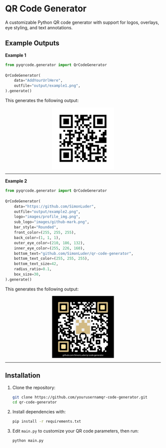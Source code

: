 # QR Code Generator

A customizable Python QR code generator with support for logos, overlays, eye styling, and text annotations.

## Example Outputs

**Example 1**
```python
from pyqrcode.generator import QrCodeGenerator

QrCodeGenerator(
    data="AddYourUrlHere", 
    outfile="output/example1.png", 
).generate()
```

This generates the following output:
<div align="center">
  <img 
    src="output/example1.png" 
    alt="Example 1" 
    title="Example 1" 
    style="width: 30%; min-width: 200px; display: block; margin: 0 auto;"
  >
</div>

---

**Example 2**
```python
from pyqrcode.generator import QrCodeGenerator

QrCodeGenerator(
    data="https://github.com/SimonLuder",
    outfile="output/example2.png",
    logo="images/profile_img.png",
    sub_logo="images/github-mark.png",
    bar_style="Rounded",
    front_color=(255, 255, 255),
    back_color=(1, 1, 1),
    outer_eye_color=(210, 186, 132),
    inner_eye_color=(255, 226, 160),
    bottom_text="github.com/SimonLuder/qr-code-generator",
    bottom_text_color=(255, 255, 255),
    bottom_text_size=42,
    radius_ratio=0.1,
    box_size=30,
).generate()
```

This generates the following output:
<div align="center">
  <img 
    src="output/example2.png" 
    alt="Example 2" 
    title="Example 2" 
    style="width: 30%; min-width: 200px; display: block; margin: 0 auto;"
  >
</div>

---

## Installation

1. Clone the repository:
   ```sh
   git clone https://github.com/yourusernamqr-code-generator.git
   cd qr-code-generator
   ```

2. Install dependencies with:
    ```sh
    pip install -r requirements.txt
    ```

3. Edit `main.py` to customize your QR code parameters, then run:
    ```sh
    python main.py
    ```